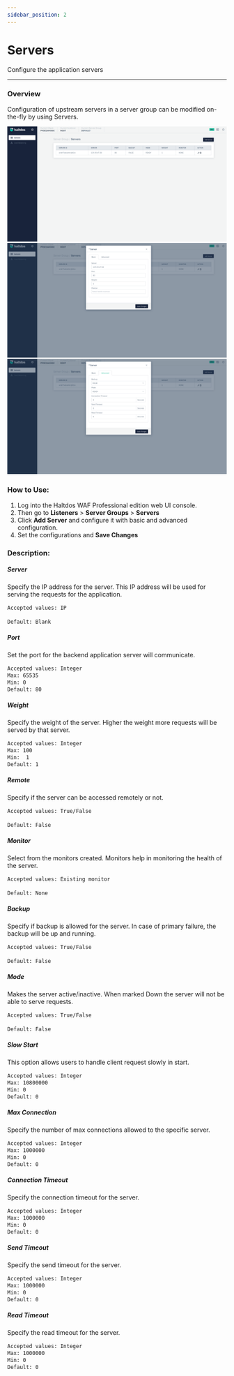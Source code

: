 ```yaml
---
sidebar_position: 2
---
```




# Servers


Configure the application servers

---

### Overview

Configuration of upstream servers in a server group can be modified on-the-fly by using Servers.

![servers](/img/pro-waf/docs/servers1.png)
![servers](/img/pro-waf/docs/servers2.png)
![servers](/img/pro-waf/docs/servers3.png)

### How to Use:
1. Log into the Haltdos WAF Professional edition web UI console.
2. Then go to **Listeners** > **Server Groups** > **Servers**
3. Click **Add Server** and configure it with basic and advanced configuration.
4. Set the configurations and **Save Changes**


### Description:

##### **Server**

Specify the IP address for the server. This IP address will be used for serving the requests for the application.

    Accepted values: IP

    Default: Blank 

##### **Port** 

Set the port for the backend application server will communicate.

    Accepted values: Integer
    Max: 65535
    Min: 0
    Default: 80 

##### **Weight** 

Specify the weight of the server. Higher the weight more requests will be served by that server. 

    Accepted values: Integer
    Max: 100
    Min:  1
    Default: 1 

##### **Remote** 

Specify if the server can be accessed remotely or not.

    Accepted values: True/False

    Default: False 

##### **Monitor** 

Select from the monitors created. Monitors help in monitoring the health of the server.

    Accepted values: Existing monitor

    Default: None 

##### **Backup** 

Specify if backup is allowed for the server. In case of primary failure, the backup will be up and running.

    Accepted values: True/False

    Default: False

##### **Mode** 

Makes the server active/inactive. When marked Down the server will not be able to serve requests.

    Accepted values: True/False

    Default: False 

##### **Slow Start**

This option allows users to handle client request slowly in start.

    Accepted values: Integer
    Max: 10800000
    Min: 0
    Default: 0 

##### **Max Connection** 

Specify the number of max connections allowed to the specific server.

    Accepted values: Integer
    Max: 1000000
    Min: 0
    Default: 0 

##### **Connection Timeout** 

Specify the connection timeout for the server.

    Accepted values: Integer
    Max: 1000000
    Min: 0 
    Default: 0 

##### **Send Timeout** 

Specify the send timeout for the server. 

    Accepted values: Integer
    Max: 1000000
    Min: 0 
    Default: 0 

##### **Read Timeout** 

Specify the read timeout for the server.

    Accepted values: Integer
    Max: 1000000
    Min: 0
    Default: 0 




